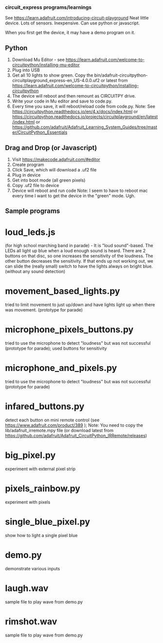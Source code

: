 ### circuit_express programs/learnings

See https://learn.adafruit.com/introducing-circuit-playground Neat little device.
Lots of sensors. Inexpensive. Can use python or javascript.

When you first get the device, it may have a demo program on it. 

## Python
1. Download Mu Editor - see https://learn.adafruit.com/welcome-to-circuitpython/installing-mu-editor
2. Plug into USB
3. Get all 10 lights to show green. Copy the bin/adafruit-circuitpython-circuitplayground_express-en_US-4.0.0.uf2 or latest from https://learn.adafruit.com/welcome-to-circuitpython/installing-circuitpython 
4. The device will reboot and then remount as CIRCUITPY drive.
5. Write your code in Mu editor and save to code.py.
6. Every time you save, it will reboot/reload code from code.py.
Note: See https://circuitpython.readthedocs.io/en/4.x/docs/index.html or https://circuitpython.readthedocs.io/projects/circuitplayground/en/latest/index.html or https://github.com/adafruit/Adafruit_Learning_System_Guides/tree/master/CircuitPython_Essentials

## Drag and Drop (or Javascript)
1. Visit https://makecode.adafruit.com/#editor 
2. Create program
3. Click Save, which will download a .uf2 file
4. Plug in device
5. Get into boot mode (all green pixels)
6. Copy .uf2 file to device
7. Device will reboot and run code
Note: I seem to have to reboot mac every time I want to get the device in the "green" mode. Ugh.

## Sample programs

# loud_leds.js
(for high school marching band in parade) - It is "loud sound"-based. The LEDs all light up blue when a loud enough sound is heard. There are 2 buttons on that disc, so one increases the sensitivity of the loudness. The other button decreases the sensitivity. If that ends up not working out, we can slide the (really small) switch to have the lights always on bright blue. (without any sound detection) 

# movement_based_lights.py
tried to limit movement to just up/down and have lights light up when there was movement. (prototype for parade)

# microphone_pixels_buttons.py
tried to use the microphone to detect "loudness" but was not successful (prototype for parade); used buttons for sensitivity

# microphone_and_pixels.py
tried to use the microphone to detect "loudness" but was not successful (prototype for parade)

# infared_buttons.py
detect each button on mini remote control (see https://www.adafruit.com/product/389 ); Note: You need to copy the lib/adafruit_irremote.mpy file (or download latest from https://github.com/adafruit/Adafruit_CircuitPython_IRRemote/releases)

# big_pixel.py
experiment with external pixel strip

# pixels_rainbow.py
experiment with pixels

# single_blue_pixel.py
show how to light a single pixel blue

# demo.py
demonstrate various inputs

# laugh.wav
sample file to play wave from demo.py

# rimshot.wav
sample file to play wave from demo.py
